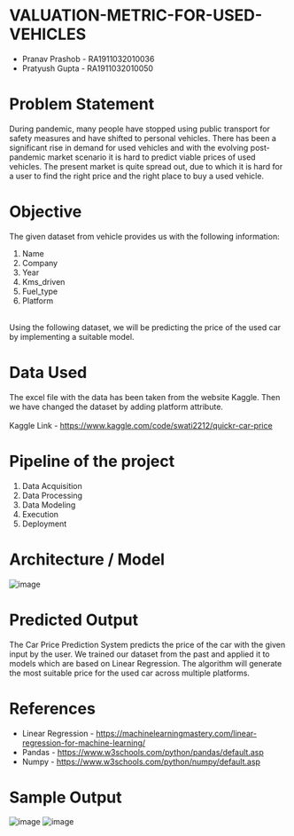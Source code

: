 # VALUATION-METRIC-FOR-USED-VEHICLES

- Pranav Prashob - RA1911032010036
- Pratyush Gupta - RA1911032010050

# Problem Statement

During pandemic, many people have stopped using public transport for safety measures and have shifted to personal vehicles. There has been a significant rise in demand for used vehicles and with the evolving post-pandemic market scenario it is hard to predict viable prices of used vehicles. The present market is quite spread out, due to which it is hard for a user to find the right price and the right place to buy a used vehicle.

# Objective

The given dataset from vehicle provides us with the following information:
1. Name
2. Company
3. Year
4. Kms_driven
5. Fuel_type
6. Platform
<br>
Using the following dataset, we will be predicting the price of the used car by implementing a suitable model.

# Data Used 

The excel file with the data has been taken from the website Kaggle. Then we have changed the dataset by adding platform attribute. 
<br>
<br> 
Kaggle Link - https://www.kaggle.com/code/swati2212/quickr-car-price

# Pipeline of the project
1. Data Acquisition 
2. Data Processing
3. Data Modeling
4. Execution
5. Deployment

# Architecture / Model
![image](https://user-images.githubusercontent.com/64148795/164249931-e9bc0c5b-7fe1-4aaa-8be6-1ed46bac158f.png)


# Predicted Output

The Car Price Prediction System predicts the price of the car with the given input by the user. We trained our dataset from the past and applied it to models which are based on Linear Regression. The algorithm will generate the most suitable price for the used car across multiple platforms.

# References
- Linear Regression - https://machinelearningmastery.com/linear-regression-for-machine-learning/
- Pandas - https://www.w3schools.com/python/pandas/default.asp
- Numpy - https://www.w3schools.com/python/numpy/default.asp

# Sample Output
![image](https://user-images.githubusercontent.com/64148795/164250245-8433ce90-8b95-435c-ad23-f4569705be7d.png)
![image](https://user-images.githubusercontent.com/64148795/164250269-55c34da8-9881-4f15-a323-4ee45d890078.png)

